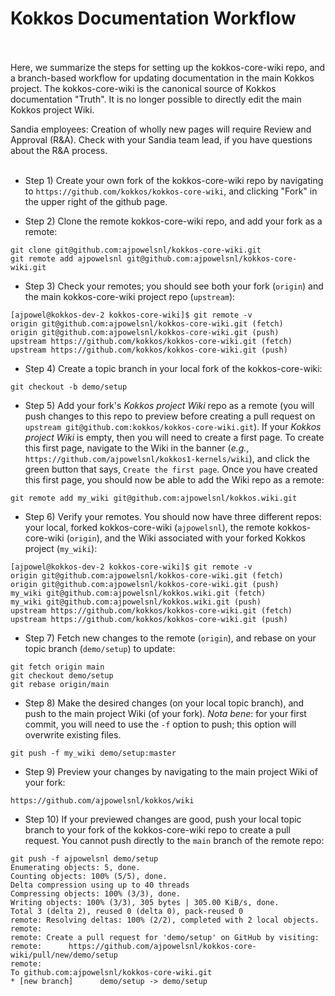 # Kokkos Documentation Workflow <br/><br/>

Here, we summarize the steps for setting up the kokkos-core-wiki repo, and a
branch-based workflow for updating documentation in the main Kokkos project.  The kokkos-core-wiki is the
canonical source of Kokkos documentation "Truth".  It is no longer possible to
directly edit the main Kokkos project Wiki.<br/>

Sandia employees: Creation of wholly new pages will require Review and Approval (R&A).  Check with your Sandia team lead, if you have questions about the R&A process.<br/><br/>

* Step 1) Create your own fork of the kokkos-core-wiki repo by navigating to `https://github.com/kokkos/kokkos-core-wiki`, and clicking "Fork" in the upper right of the github page.<br/>

* Step 2) Clone the remote kokkos-core-wiki repo, and add your fork as a remote:<br/>

```
git clone git@github.com:ajpowelsnl/kokkos-core-wiki.git
git remote add ajpowelsnl git@github.com:ajpowelsnl/kokkos-core-wiki.git
```

* Step 3) Check your remotes; you should see both your fork (`origin`) and the main kokkos-core-wiki project repo (`upstream`):<br/>

```
[ajpowel@kokkos-dev-2 kokkos-core-wiki]$ git remote -v
origin git@github.com:ajpowelsnl/kokkos-core-wiki.git (fetch)
origin git@github.com:ajpowelsnl/kokkos-core-wiki.git (push)
upstream https://github.com/kokkos/kokkos-core-wiki.git (fetch)
upstream https://github.com/kokkos/kokkos-core-wiki.git (push)
```

* Step 4) Create a topic branch in your local fork of the kokkos-core-wiki:<br/>

```
git checkout -b demo/setup
```

* Step 5) Add your fork's  *Kokkos project Wiki* repo as a remote (you will push changes to this repo to preview before creating a pull request on `upstream git@github.com:kokkos/kokkos-core-wiki.git`).  If your *Kokkos project Wiki* is empty, then you will need to create a first page.  To create this first page, navigate to the Wiki in the banner (*e.g.*, `https://github.com/ajpowelsnl/kokkos1-kernels/wiki`), and click the green button that says, `Create the first page`.  Once you have created this first page, you should now be able to add the Wiki repo as a remote:<br/>

```
git remote add my_wiki git@github.com:ajpowelsnl/kokkos.wiki.git
```

* Step 6) Verify your remotes.  You should now have three different repos: your local, forked kokkos-core-wiki (`ajpowelsnl`), the remote kokkos-core-wiki (`origin`), and the Wiki associated with your forked Kokkos project (`my_wiki`):<br/>

```
[ajpowel@kokkos-dev-2 kokkos-core-wiki]$ git remote -v
origin git@github.com:ajpowelsnl/kokkos-core-wiki.git (fetch)
origin git@github.com:ajpowelsnl/kokkos-core-wiki.git (push)
my_wiki git@github.com:ajpowelsnl/kokkos.wiki.git (fetch)
my_wiki git@github.com:ajpowelsnl/kokkos.wiki.git (push)
upstream https://github.com/kokkos/kokkos-core-wiki.git (fetch)
upstream https://github.com/kokkos/kokkos-core-wiki.git (push)
```

* Step 7) Fetch new changes to the remote (`origin`), and rebase on your topic branch (`demo/setup`) to update:<br/>

```
git fetch origin main
git checkout demo/setup
git rebase origin/main
```

* Step 8) Make the desired changes (on your local topic branch), and push to the main project Wiki (of your fork).  *Nota bene*: for your first commit, you will need to use the `-f` option to push; this option will overwrite existing files.<br/>

```
git push -f my_wiki demo/setup:master
```

* Step 9) Preview your changes by navigating to the main project Wiki of your fork:<br/>

```
https://github.com/ajpowelsnl/kokkos/wiki
```

* Step 10) If your previewed changes are good, push your local topic branch to your fork of the kokkos-core-wiki repo to create a pull request.  You cannot push directly to the `main` branch of the remote repo:<br/>

```
git push -f ajpowelsnl demo/setup 
Enumerating objects: 5, done.
Counting objects: 100% (5/5), done.
Delta compression using up to 40 threads
Compressing objects: 100% (3/3), done.
Writing objects: 100% (3/3), 305 bytes | 305.00 KiB/s, done.
Total 3 (delta 2), reused 0 (delta 0), pack-reused 0
remote: Resolving deltas: 100% (2/2), completed with 2 local objects.
remote: 
remote: Create a pull request for 'demo/setup' on GitHub by visiting:
remote:      https://github.com/ajpowelsnl/kokkos-core-wiki/pull/new/demo/setup
remote: 
To github.com:ajpowelsnl/kokkos-core-wiki.git
* [new branch]      demo/setup -> demo/setup
```
